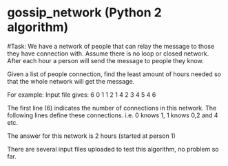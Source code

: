 # gossip_network (Python 2 algorithm)

#Task: 
We have a network of people that can relay the message to those they have connection with.
Assume there is no loop or closed network. After each hour a person will send the message to people they know.

Given a list of people connection, find the least amount of hours needed so that the whole network will get the message.

For example:
Input file gives:
6
0 1 
1 2
1 4
2 3
4 5
4 6

The first line (6) indicates the number of connections in this network. The following lines define these connections. i.e. 0 knows 1, 1 knows 0,2 and 4 etc.

The answer for this network is 2 hours (started at person 1)

There are several input files uploaded to test this algorithm, no problem so far.

